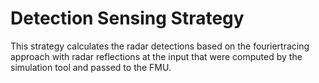 # Detection Sensing Strategy

This strategy calculates the radar detections based on the fouriertracing approach with radar reflections at the input that were computed by the simulation tool and passed to the FMU.
